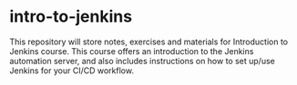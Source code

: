 # intro-to-jenkins
This repository will store notes, exercises and materials for Introduction to Jenkins course. This course offers an introduction to the Jenkins automation server, and also includes instructions on how to set up/use Jenkins for your CI/CD workflow.
